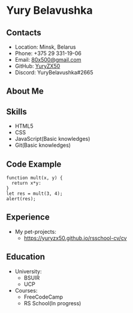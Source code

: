 # Yury Belavushka

## Contacts

* Location: Minsk, Belarus
* Phone: +375 29 331-19-06
* Email: 80x500@gmail.com
* GitHub: [YuryZX50](https://github.com/YuryZX50)
* Discord: YuryBelavushka#2665
## About Me

## Skills
* HTML5
* CSS
* JavaScript(Basic knowledges)
* Git(Basic knowledges)

## Code Example
```
function mult(x, y) {
  return x*y:
}
let res = mult(3, 4);
alert(res);
```
## Experience
* My pet-projects:
  + https://yuryzx50.github.io/rsschool-cv/cv
## Education
* University:
  + BSUIR
  + UCP
* Courses:
  + FreeCodeCamp
  + RS School(In progress)
